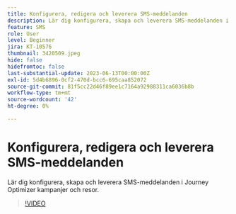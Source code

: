 ```yaml
---
title: Konfigurera, redigera och leverera SMS-meddelanden
description: Lär dig konfigurera, skapa och leverera SMS-meddelanden i Journey Optimizer kampanjer och resor.
feature: SMS
role: User
level: Beginner
jira: KT-10576
thumbnail: 3420509.jpeg
hide: false
hidefromtoc: false
last-substantial-update: 2023-06-13T00:00:00Z
exl-id: 5d4b6896-0cf2-470d-bcc6-695caa852072
source-git-commit: 81f5cc22d46f89ee1c7164a92988311ca6036b8b
workflow-type: tm+mt
source-wordcount: '42'
ht-degree: 0%

---
```


# Konfigurera, redigera och leverera SMS-meddelanden

Lär dig konfigurera, skapa och leverera SMS-meddelanden i Journey Optimizer kampanjer och resor.

>[!VIDEO](https://video.tv.adobe.com/v/3420509?quality=12&learn=on)
